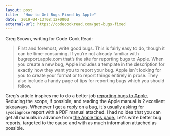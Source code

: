 ```yaml
---
layout: post
title:  "How to Get Bugs Fixed by Apple"
date:  2019-04-13T08:12+0000
external-url: https://codecookread.com/get-bugs-fixed
---
```


Greg Scown, writing for Code Cook Read:

> First and foremost, write good bugs. This is fairly easy to do, though it can be time-consuming. If you’re not already familiar with bugreport.apple.com that’s the site for reporting bugs to Apple. When you create a new bug, Apple includes a template in the description for exactly how they want you to report your bug. Apple isn’t looking for you to create your format or to report things entirely in prose. They also include a handy page of tips for reporting bugs which you should follow.

Greg's article inspires me to do a better job [reporting bugs to Apple.][1] Reducing the scope, if possible, and reading the Apple manual is 2 excellent takeaways. Whenever I get a reply on a bug, it's usually asking for `sysdiagnose` report with a PDF manual attached. I had no idea that you can get all manuals in advance from [the Apple tips page.][2] Let's write better bug reports, targeted to the cause and with as much information attached as possible.

[1]: https://bugreport.apple.com
[2]: https://developer.apple.com/bug-reporting